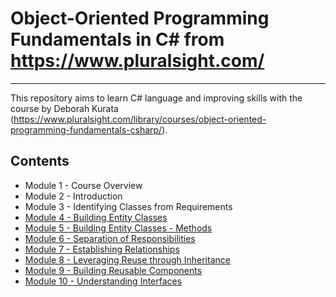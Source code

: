 # Object-Oriented Programming Fundamentals in C# from https://www.pluralsight.com/

------

This repository aims to learn C# language and improving skills with the course by Deborah Kurata (https://www.pluralsight.com/library/courses/object-oriented-programming-fundamentals-csharp/).

## Contents

- Module 1 - Course Overview
- Module 2 - Introduction
- Module 3 - Identifying Classes from Requirements
- [Module 4 - Building Entity Classes](module_04/ACM)
- [Module 5 - Building Entity Classes - Methods](module_05/ACM)
- [Module 6 - Separation of Responsibilities](module_06/ACM)
- [Module 7 - Establishing Relationships](module_07/ACM)
- [Module 8 - Leveraging Reuse through Inheritance](module_08/ACM)
- [Module 9 - Building Reusable Components](module_09/ACM)
- [Module 10 - Understanding Interfaces](module_10/ACM)
